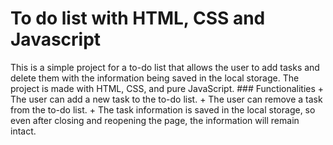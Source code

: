 <h1>To do list with HTML, CSS and Javascript</h1>
This is a simple project for a to-do list that allows the user to add tasks and delete them with the information being saved in the local storage. The project is made with HTML, CSS, and pure JavaScript.
### Functionalities
+ The user can add a new task to the to-do list.
+ The user can remove a task from the to-do list.
+ The task information is saved in the local storage, so even after closing and reopening the page, the information will remain intact.
